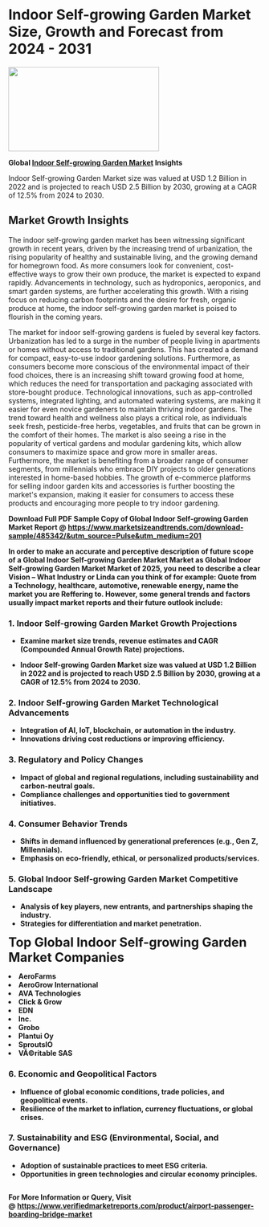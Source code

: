 <H1>Indoor Self-growing Garden Market Size, Growth and Forecast from 2024 - 2031</H1><img class="aligncenter size-medium wp-image-584254" src="https://thirdeyenews.in/wp-content/uploads/2024/09/Global-Market-Research-300x168.jpeg" alt="" width="300" height="168" /><p><strong>Global&nbsp;<a href="https://www.marketsizeandtrends.com/download-sample/485342/&amp;utm_source=Pulse&amp;utm_medium=201">Indoor Self-growing Garden Market</a> Insights</strong></p><p>Indoor Self-growing Garden Market size was valued at USD 1.2 Billion in 2022 and is projected to reach USD 2.5 Billion by 2030, growing at a CAGR of 12.5% from 2024 to 2030.</p><p><h2>Market Growth Insights</h2> <p>The indoor self-growing garden market has been witnessing significant growth in recent years, driven by the increasing trend of urbanization, the rising popularity of healthy and sustainable living, and the growing demand for homegrown food. As more consumers look for convenient, cost-effective ways to grow their own produce, the market is expected to expand rapidly. Advancements in technology, such as hydroponics, aeroponics, and smart garden systems, are further accelerating this growth. With a rising focus on reducing carbon footprints and the desire for fresh, organic produce at home, the indoor self-growing garden market is poised to flourish in the coming years.</p> <p><strong></strong></p> <p>The market for indoor self-growing gardens is fueled by several key factors. Urbanization has led to a surge in the number of people living in apartments or homes without access to traditional gardens. This has created a demand for compact, easy-to-use indoor gardening solutions. Furthermore, as consumers become more conscious of the environmental impact of their food choices, there is an increasing shift toward growing food at home, which reduces the need for transportation and packaging associated with store-bought produce. Technological innovations, such as app-controlled systems, integrated lighting, and automated watering systems, are making it easier for even novice gardeners to maintain thriving indoor gardens. The trend toward health and wellness also plays a critical role, as individuals seek fresh, pesticide-free herbs, vegetables, and fruits that can be grown in the comfort of their homes. The market is also seeing a rise in the popularity of vertical gardens and modular gardening kits, which allow consumers to maximize space and grow more in smaller areas. Furthermore, the market is benefiting from a broader range of consumer segments, from millennials who embrace DIY projects to older generations interested in home-based hobbies. The growth of e-commerce platforms for selling indoor garden kits and accessories is further boosting the market's expansion, making it easier for consumers to access these products and encouraging more people to try indoor gardening. <p><strong></p><p><span class=""><strong>Download Full PDF Sample Copy of Global Indoor Self-growing Garden Market Report</strong> @ <a href="https://www.marketsizeandtrends.com/download-sample/485342/&amp;utm_source=Pulse&amp;utm_medium=201" target="_blank">https://www.marketsizeandtrends.com/download-sample/485342/&amp;utm_source=Pulse&amp;utm_medium=201</a></span></p><p>In order to make an accurate and perceptive description of future scope of a Global&nbsp;Indoor Self-growing Garden Market Market as Global&nbsp;Indoor Self-growing Garden Market Market of 2025, you need to describe a clear Vision &ndash; What Industry or Linda can you think of for example: Quote from a Technology, healthcare, automotive, renewable energy, name the market you are Reffering to. However, some general trends and factors usually impact market reports and their future outlook include:</p><h3>1.&nbsp;<strong>Indoor Self-growing Garden Market Growth Projections</strong></h3><ul><li>Examine market size trends, revenue estimates and CAGR (Compounded Annual Growth Rate) projections.</li><li><p>Indoor Self-growing Garden Market size was valued at USD 1.2 Billion in 2022 and is projected to reach USD 2.5 Billion by 2030, growing at a CAGR of 12.5% from 2024 to 2030.</p></li></ul><h3>2.&nbsp;<strong>Indoor Self-growing Garden Market Technological Advancements</strong></h3><ul><li>Integration of AI, IoT, blockchain, or automation in the industry.</li><li>Innovations driving cost reductions or improving efficiency.</li></ul><h3>3.&nbsp;<strong>Regulatory and Policy Changes</strong></h3><ul><li>Impact of global and regional regulations, including sustainability and carbon-neutral goals.</li><li>Compliance challenges and opportunities tied to government initiatives.</li></ul><h3>4.&nbsp;<strong>Consumer Behavior Trends</strong></h3><ul><li>Shifts in demand influenced by generational preferences (e.g., Gen Z, Millennials).</li><li>Emphasis on eco-friendly, ethical, or personalized products/services.</li></ul><h3>5.&nbsp;<strong>Global Indoor Self-growing Garden Market Competitive Landscape</strong></h3><ul><li>Analysis of key players, new entrants, and partnerships shaping the industry.</li><li>Strategies for differentiation and market penetration.</li></ul><p data-pm-slice="1 1 []"><span style="color: inherit; font-family: inherit; font-size: 25px;">Top Global Indoor Self-growing Garden Market Companies</span></p><div class="" data-test-id=""><p><li>AeroFarms</li><li> AeroGrow International</li><li> AVA Technologies</li><li> Click & Grow</li><li> EDN</li><li> Inc.</li><li> Grobo</li><li> Plantui Oy</li><li> SproutsIO</li><li> VÃ©ritable SAS</li></p></div><h3>6.&nbsp;<strong>Economic and Geopolitical Factors</strong></h3><ul><li>Influence of global economic conditions, trade policies, and geopolitical events.</li><li>Resilience of the market to inflation, currency fluctuations, or global crises.</li></ul><h3>7.&nbsp;<strong>Sustainability and ESG (Environmental, Social, and Governance)</strong></h3><ul><li>Adoption of sustainable practices to meet ESG criteria.</li><li>Opportunities in green technologies and circular economy principles.</li></ul><h2><strong style="font-size: 14px;">For More Information or Query, Visit @&nbsp;</strong><a style="background-color: #ffffff; font-size: 14px;" href="https://www.marketsizeandtrends.com/report/indoor-self-growing-garden-market/" target="_blank">https://www.verifiedmarketreports.com/product/airport-passenger-boarding-bridge-market</a></h2>
